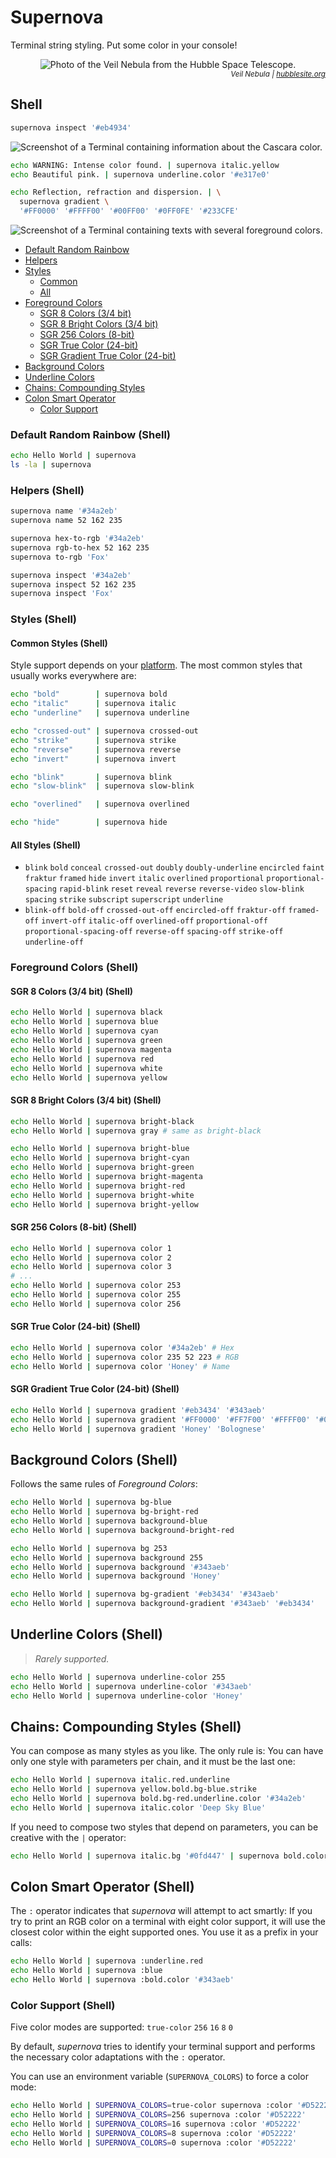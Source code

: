 # Supernova

Terminal string styling. Put some color in your console!

<div align="center">
  <img alt="Photo of the Veil Nebula from the Hubble Space Telescope." src="https://github.com/gbaptista/supernova/blob/master/images/header.png">
</div>
<div align="right">
  <small><em>
    Veil Nebula | <a href="https://hubblesite.org/contents/media/images/2007/30/2167-Image.html">hubblesite.org</a>
  </em></small>
</div>

## Shell

```bash
supernova inspect '#eb4934'
```

![Screenshot of a Terminal containing information about the Cascara color.](https://github.com/gbaptista/supernova/blob/master/images/inspect.png)

```bash
echo WARNING: Intense color found. | supernova italic.yellow
echo Beautiful pink. | supernova underline.color '#e317e0'

echo Reflection, refraction and dispersion. | \
  supernova gradient \
  '#FF0000' '#FFFF00' '#00FF00' '#0FF0FE' '#233CFE'
```

![Screenshot of a Terminal containing texts with several foreground colors.](https://github.com/gbaptista/supernova/blob/master/images/demo.png)

- [Default Random Rainbow](#default-random-rainbow-shell)
- [Helpers](#helpers-shell)
- [Styles](#styles-shell)
  - [Common](#common-styles-shell)
  - [All](#all-styles-shell)
- [Foreground Colors](#foreground-colors-shell)
  - [SGR 8 Colors (3/4 bit)](#sgr-8-colors-34-bit-shell)
  - [SGR 8 Bright Colors (3/4 bit)](#sgr-8-bright-colors-34-bit-shell)
  - [SGR 256 Colors (8-bit)](#sgr-256-colors-8-bit-shell)
  - [SGR True Color (24-bit)](#sgr-true-color-24-bit-shell)
  - [SGR Gradient True Color (24-bit)](#sgr-gradient-true-color-24-bit-shell)
- [Background Colors](#background-colors-shell)
- [Underline Colors](#underline-colors-shell)
- [Chains: Compounding Styles](#chains-compounding-styles-shell)
- [Colon Smart Operator](#colon-smart-operator-shell)
  - [Color Support](#color-support-shell)

### Default Random Rainbow (Shell)

```bash
echo Hello World | supernova
ls -la | supernova
```

### Helpers (Shell)

```bash
supernova name '#34a2eb'
supernova name 52 162 235

supernova hex-to-rgb '#34a2eb'
supernova rgb-to-hex 52 162 235
supernova to-rgb 'Fox'

supernova inspect '#34a2eb'
supernova inspect 52 162 235
supernova inspect 'Fox'
```

### Styles (Shell)

#### Common Styles (Shell)

Style support depends on your [platform](https://en.wikipedia.org/wiki/ANSI_escape_code#Platform_support). The most common styles that usually works everywhere are:

```bash
echo "bold"        | supernova bold
echo "italic"      | supernova italic
echo "underline"   | supernova underline

echo "crossed-out" | supernova crossed-out
echo "strike"      | supernova strike
echo "reverse"     | supernova reverse
echo "invert"      | supernova invert

echo "blink"       | supernova blink
echo "slow-blink"  | supernova slow-blink

echo "overlined"   | supernova overlined

echo "hide"        | supernova hide
```

#### All Styles (Shell)

- `blink` `bold` `conceal` `crossed-out` `doubly` `doubly-underline` `encircled` `faint` `fraktur` `framed` `hide` `invert` `italic` `overlined` `proportional` `proportional-spacing` `rapid-blink` `reset` `reveal` `reverse` `reverse-video` `slow-blink` `spacing` `strike` `subscript` `superscript` `underline`
- `blink-off` `bold-off` `crossed-out-off` `encircled-off` `fraktur-off` `framed-off` `invert-off` `italic-off` `overlined-off` `proportional-off` `proportional-spacing-off` `reverse-off` `spacing-off` `strike-off` `underline-off` 

### Foreground Colors (Shell)

#### SGR 8 Colors (3/4 bit) (Shell)
```bash
echo Hello World | supernova black
echo Hello World | supernova blue
echo Hello World | supernova cyan
echo Hello World | supernova green
echo Hello World | supernova magenta
echo Hello World | supernova red
echo Hello World | supernova white
echo Hello World | supernova yellow
```

#### SGR 8 Bright Colors (3/4 bit) (Shell)
```bash
echo Hello World | supernova bright-black
echo Hello World | supernova gray # same as bright-black

echo Hello World | supernova bright-blue
echo Hello World | supernova bright-cyan
echo Hello World | supernova bright-green
echo Hello World | supernova bright-magenta
echo Hello World | supernova bright-red
echo Hello World | supernova bright-white
echo Hello World | supernova bright-yellow
```

#### SGR 256 Colors (8-bit) (Shell)

```bash
echo Hello World | supernova color 1
echo Hello World | supernova color 2
echo Hello World | supernova color 3
# ...
echo Hello World | supernova color 253
echo Hello World | supernova color 255
echo Hello World | supernova color 256
```

#### SGR True Color (24-bit) (Shell)

```bash
echo Hello World | supernova color '#34a2eb' # Hex
echo Hello World | supernova color 235 52 223 # RGB
echo Hello World | supernova color 'Honey' # Name
```

#### SGR Gradient True Color (24-bit) (Shell)

```bash
echo Hello World | supernova gradient '#eb3434' '#343aeb'
echo Hello World | supernova gradient '#FF0000' '#FF7F00' '#FFFF00' '#00FF00'
echo Hello World | supernova gradient 'Honey' 'Bolognese'
```

## Background Colors (Shell)

Follows the same rules of _Foreground Colors_:

```bash
echo Hello World | supernova bg-blue
echo Hello World | supernova bg-bright-red
echo Hello World | supernova background-blue
echo Hello World | supernova background-bright-red

echo Hello World | supernova bg 253
echo Hello World | supernova background 255
echo Hello World | supernova background '#343aeb'
echo Hello World | supernova background 'Honey'

echo Hello World | supernova bg-gradient '#eb3434' '#343aeb'
echo Hello World | supernova background-gradient '#343aeb' '#eb3434'
```

## Underline Colors (Shell)

> _Rarely supported._

```bash
echo Hello World | supernova underline-color 255
echo Hello World | supernova underline-color '#343aeb'
echo Hello World | supernova underline-color 'Honey'
```

## Chains: Compounding Styles (Shell)

You can compose as many styles as you like. The only rule is: You can have only one style with parameters per chain, and it must be the last one:

```bash
echo Hello World | supernova italic.red.underline
echo Hello World | supernova yellow.bold.bg-blue.strike
echo Hello World | supernova bold.bg-red.underline.color '#34a2eb'
echo Hello World | supernova italic.color 'Deep Sky Blue'
```

If you need to compose two styles that depend on parameters, you can be creative with the `|` operator:

```bash
echo Hello World | supernova italic.bg '#0fd447' | supernova bold.color '#ed3d0c'
```

## Colon Smart Operator (Shell)

The `:` operator indicates that _supernova_ will attempt to act smartly: If you try to print an RGB color on a terminal with eight color support, it will use the closest color within the eight supported ones. You use it as a prefix in your calls:

```bash
echo Hello World | supernova :underline.red
echo Hello World | supernova :blue
echo Hello World | supernova :bold.color '#343aeb'
```

### Color Support (Shell)
Five color modes are supported: `true-color` `256` `16` `8` `0`

By default, _supernova_ tries to identify your terminal support and performs the necessary color adaptations with the  `:` operator.

You can use an environment variable (`SUPERNOVA_COLORS`) to force a color mode:

```bash
echo Hello World | SUPERNOVA_COLORS=true-color supernova :color '#D52222'
echo Hello World | SUPERNOVA_COLORS=256 supernova :color '#D52222'
echo Hello World | SUPERNOVA_COLORS=16 supernova :color '#D52222'
echo Hello World | SUPERNOVA_COLORS=8 supernova :color '#D52222'
echo Hello World | SUPERNOVA_COLORS=0 supernova :color '#D52222'
```

